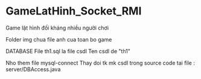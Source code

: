 # GameLatHinh_Socket_RMI
Game lật hình đối kháng nhiều người chơi

Folder img chua file anh cua toan bo game

DATABASE
File th1.sql la file csdl
Ten csdl de "th1"

Nho them file mysql-connect
Thay doi tk mk csdl trong source code tai file : server/DBAccess.java
